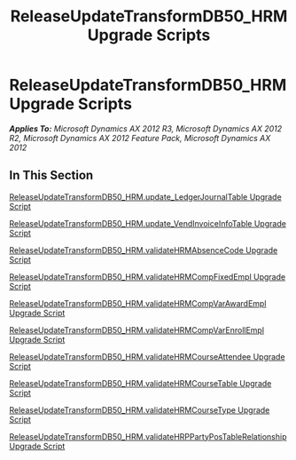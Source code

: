 ﻿---
title: ReleaseUpdateTransformDB50_HRM Upgrade Scripts
TOCTitle: ReleaseUpdateTransformDB50_HRM Upgrade Scripts
ms:assetid: 86581925-390a-4759-9e02-97bccb958e11
ms:mtpsurl: https://msdn.microsoft.com/en-us/library/JJ686048(v=AX.60)
ms:contentKeyID: 49709499
ms.date: 05/18/2015
mtps_version: v=AX.60
---

# ReleaseUpdateTransformDB50\_HRM Upgrade Scripts 


_**Applies To:** Microsoft Dynamics AX 2012 R3, Microsoft Dynamics AX 2012 R2, Microsoft Dynamics AX 2012 Feature Pack, Microsoft Dynamics AX 2012_

## In This Section

[ReleaseUpdateTransformDB50\_HRM.update\_LedgerJournalTable Upgrade Script](releaseupdatetransformdb50-hrm-update-ledgerjournaltable-upgrade-script.md)

[ReleaseUpdateTransformDB50\_HRM.update\_VendInvoiceInfoTable Upgrade Script](releaseupdatetransformdb50-hrm-update-vendinvoiceinfotable-upgrade-script.md)

[ReleaseUpdateTransformDB50\_HRM.validateHRMAbsenceCode Upgrade Script](releaseupdatetransformdb50-hrm-validatehrmabsencecode-upgrade-script.md)

[ReleaseUpdateTransformDB50\_HRM.validateHRMCompFixedEmpl Upgrade Script](releaseupdatetransformdb50-hrm-validatehrmcompfixedempl-upgrade-script.md)

[ReleaseUpdateTransformDB50\_HRM.validateHRMCompVarAwardEmpl Upgrade Script](releaseupdatetransformdb50-hrm-validatehrmcompvarawardempl-upgrade-script.md)

[ReleaseUpdateTransformDB50\_HRM.validateHRMCompVarEnrollEmpl Upgrade Script](releaseupdatetransformdb50-hrm-validatehrmcompvarenrollempl-upgrade-script.md)

[ReleaseUpdateTransformDB50\_HRM.validateHRMCourseAttendee Upgrade Script](releaseupdatetransformdb50-hrm-validatehrmcourseattendee-upgrade-script.md)

[ReleaseUpdateTransformDB50\_HRM.validateHRMCourseTable Upgrade Script](releaseupdatetransformdb50-hrm-validatehrmcoursetable-upgrade-script.md)

[ReleaseUpdateTransformDB50\_HRM.validateHRMCourseType Upgrade Script](releaseupdatetransformdb50-hrm-validatehrmcoursetype-upgrade-script.md)

[ReleaseUpdateTransformDB50\_HRM.validateHRPPartyPosTableRelationship Upgrade Script](releaseupdatetransformdb50-hrm-validatehrppartypostablerelationship-upgrade-script.md)

  


